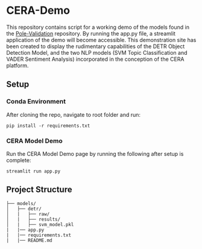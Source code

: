# CERA-Demo

This repository contains script for a working demo of the models found in the [Pole-Validation](https://github.com/kellyhpark/Pole-Validation) repository. By running the app.py file, a streamlit application of the demo will become accessible. This demonstration site has been created to display the rudimentary capabilities of the DETR Object Detection Model, and the two NLP models (SVM Topic Classification and VADER Sentiment Analysis) incorporated in the conception of the CERA platform.

## Setup

### Conda Environment
After cloning the repo, navigate to root folder and run:
```
pip install -r requirements.txt
```

### CERA Model Demo
Run the CERA Model Demo page by running the following after setup is complete:
```
streamlit run app.py
```

## Project Structure

```
├── models/
│   ├── detr/
│   |   ├── raw/
│   |   ├── results/
│   |   ├── svm_model.pkl
|   |── app.py
|   |── requirements.txt
|   |── README.md
```
